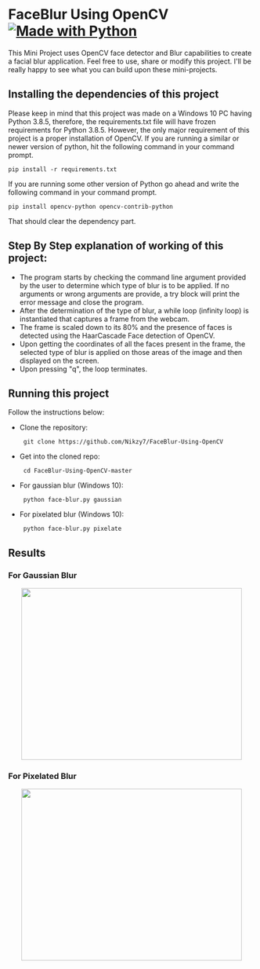 # FaceBlur Using OpenCV [![Made with Python](https://img.shields.io/badge/python-3.5.2-grey?style=for-the-badge&labelColor=yellow&logo=python)](https://www.python.org/)<br>
This Mini Project uses OpenCV face detector and Blur capabilities to create a facial blur application. Feel free to use, share or modify this project. I'll be really happy to see what you can build upon these mini-projects.

## Installing the dependencies of this project
Please keep in mind that this project was made on a Windows 10 PC having Python 3.8.5, therefore, the requirements.txt file will have frozen requirements for Python 3.8.5. However, the only major requirement of this project is a proper installation of OpenCV. If you are running a similar or newer version of python, hit the following command in your command prompt.

    pip install -r requirements.txt
    
If you are running some other version of Python go ahead and write the following command in your command prompt.

    pip install opencv-python opencv-contrib-python

That should clear the dependency part.

## Step By Step explanation of working of this project:
* The program starts by checking the command line argument provided by the user to determine which type of blur is to be applied. If no arguments or wrong arguments are provide, a try block will print the error message and close the program.
* After the determination of the type of blur, a while loop (infinity loop) is instantiated that captures a frame from the webcam.
* The frame is scaled down to its 80% and the presence of faces is detected using the HaarCascade Face detection of OpenCV.
* Upon getting the coordinates of all the faces present in the frame, the selected type of blur is applied on those areas of the image and then displayed on the screen.
* Upon pressing "q", the loop terminates.

## Running this project
Follow the instructions below:
   * Clone the repository:
            
          git clone https://github.com/Nikzy7/FaceBlur-Using-OpenCV
   * Get into the cloned repo:
   
          cd FaceBlur-Using-OpenCV-master
   * For gaussian blur (Windows 10):
   
          python face-blur.py gaussian
   * For pixelated blur (Windows 10):
   
          python face-blur.py pixelate
          
## Results
### For Gaussian Blur
<p align="center">
<img src="gaussian_result.gif" width="450" height="350">
</p>

### For Pixelated Blur
<p align="center">
<img src="pixelate_result.gif" width="450" height="350">
</p>

